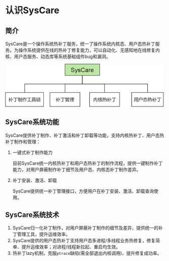 # 认识SysCare

## 简介

 SysCare是一个操作系统热补丁服务，统一了操作系统内核态、用户态热补丁服务。为操作系统提供在线的热补丁修复能力，可以自动化、无感知地在线修复内核、用户态服务、动态库等系统基础组件bug和漏洞。

![img](./figures/syscare逻辑架构.png)

## SysCare系统功能

 SysCare提供补丁制作、补丁激活和补丁卸载等功能，支持内核热补丁、用户态热补丁制作和管理：

 1. 一键式补丁制作能力

    目前SysCare统一内核热补丁和用户态热补丁的制作流程，提供一键制作补丁能力，对用户屏蔽制作补丁细节及用户态、内核态补丁制作差异。

 2. 补丁安装、激活、卸载

    SysCare提供统一补丁管理接口，方便用户在补丁安装、激活、卸载查询使用。

## SysCare系统技术

 1. SysCare归一化补丁制作，对用户屏蔽补丁制作的细节及差异，提供统一的补丁管理工具，提升运维效率。
 2. SysCare提供的用户态热补丁支持用户态多进程/多线程业务热修复，修复简单、提升运维效率；对进程/线程新拉起、重启均生效。
 3. 热补丁lazy机制，克服`ptrace`缺陷(需全部退出内核调用)，提升修复成功率。
